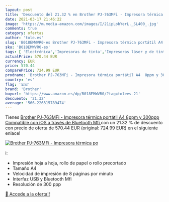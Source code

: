 ```yaml
---
layout: post
title: 'Descuento del 21.32 % en Brother PJ-763MFi - Impresora térmica po'
date: 2021-03-17 21:46:22
image: 'https://m.media-amazon.com/images/I/21ipLobYerL._SL400_.jpg'
comments: true
category: ofertas
author: 'tole.es'
slug: 'B018EMWVR0-es Brother PJ-763MFi - Impresora térmica portátil A4 8ppm y...'
sku: 'B018EMWVR0-es'
tags: [ 'Electrónica','Impresoras de tinta','Impresoras láser y de tinta','Impresoras y accesorios','Informática','TV, vídeo y home cinema','Televisores','bluetooth','brother','impresora', ]
actualPrice: 570.44 EUR
currency: EUR
price: 570.44
comparePrice: 724.99 EUR
prodname: 'Brother PJ-763MFi - Impresora térmica portátil A4  8ppm y 300ppp  Compatible con iOS a través de Bluetooth Mfi '
country: 'es'
flag: '🇪🇸'
brand: 'Brother'
buyurl: 'https://www.amazon.es/dp/B018EMWVR0/?tag=tolees-21'
descuento: '21.32'
average: '566.226315789474'
---
```


Tienes [Brother PJ-763MFi - Impresora térmica portátil A4  8ppm y 300ppp  Compatible con iOS a través de Bluetooth Mfi ](https://www.amazon.es/dp/B018EMWVR0/?tag=tolees-21) con un 21.32 % de descuento con precio de oferta de 570.44 EUR (original: 724.99 EUR) en el siguiente enlace!

[![Brother PJ-763MFi - Impresora térmica po](https://m.media-amazon.com/images/I/21ipLobYerL._SL400_.jpg)](https://www.amazon.es/dp/B018EMWVR0/?tag=tolees-21)

ℹ️:

- Impresión hoja a hoja, rollo de papel o rollo precortado
- Tamaño A4
- Velocidad de impresión de 8 páginas por minuto
- Interfaz USB y Bluetooth Mfi
- Resolución de 300 ppp

[🛒 Accede a la oferta!!](https://www.amazon.es/dp/B018EMWVR0/?tag=tolees-21)
